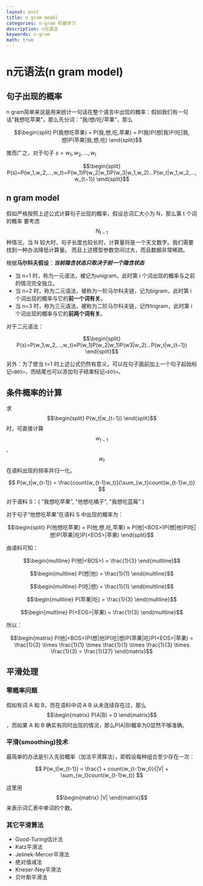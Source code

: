 ```yaml
---
layout: post
title: n gram model
categories: n-gram 机器学习
description: n元语法
keywords: n-gram
math: true
---
```


# n元语法(n gram model)

## 句子出现的概率

n gram简单来说是用来统计一句话在整个语言中出现的概率：假如我们有一句话“我想吃苹果”，那么先分词：“我/想/吃/苹果”，那么

$$\begin{split}
P(我想吃苹果) = P(我,想,吃,苹果) = P(我)P(想|我)P(吃|我,想)P(苹果|我,想,吃)
\end{split}$$

推而广之，对于句子 $s=w_1,w_2,...,w_t$

$$\begin{split}
P(s)=P(w_1,w_2,...,w_t)=P(w_1)P(w_2|w_1)P(w_3|w_1,w_2)...P(w_t|w_1,w_2,...,w_{t−1})
\end{split}$$

## n gram model

假如严格按照上述公式计算句子出现的概率，假设总词汇大小为 N，那么第 t 个词的概率 要考虑 $$ N_{t−1} $$种情况，当 N 较大时，句子长度也较长时，计算量将是一个天文数字。我们需要找到一种办法降低计算量。
而且上述模型参数空间过大，而且数据非常稀疏。

根据**马尔科夫假设**：***当前隐含状态只取决于前一个隐含状态***

* 当 n=1 时，称为一元语法，被记为unigram，此时第 i 个词出现的概率与之前的情况完全独立。
* 当 n=2 时，称为二元语法，被称为一阶马尔科夫链，记为bigram，此时第 i 个词出现的概率与它的**前一个词有关**。
* 当 n=3 时，称为三元语法，被称为二阶马尔科夫链，记作trigram，此时第 i 个词出现的概率与它的**前两个词有关**。

对于二元语法：

$$\begin{split}
P(s)=P(w_1,w_2,...,w_t)≈P(w_1)P(w_2|w_1)P(w3|w_2)...P(w_t|w_{t−1})
\end{split}$$

另外：为了使当 t=1 时上述公式仍然有意义，可以在句子面前加上一个句子起始标记`<BOS>`，而结尾也可以添加句子结束标记`<EOS>`。

## 条件概率的计算

求
$$\begin{split}
P(w_t|w_{t−1})
\end{split}$$ 时，可直接计算 $$ w_{t−1}$$, $$ w_t $$ 在语料出现的频率并归一化。

$$ P(w_t|w_{t-1}) = \frac{count(w_{t-1}w_t)}{\sum_{w_t}count(w_{t-1}w_t)} $$

对于语料 S：{
    “我想吃苹果”,
    "他想吃橘子",
    "我想吃蓝莓"
}

对于句子“他想吃苹果”在语料 S 中出现的概率为：

$$\begin{split}
P(他想吃苹果) = P(他,想,吃,苹果) ≈ P(他|<BOS>)P(想|他)P(吃|想)P(苹果|吃)P(<EOS>|苹果)
\end{split}$$

由语料可知：

$$\begin{multline}
P(他|<BOS>) = \frac{1}{3}
\end{multline}$$

$$\begin{multline}
P(想|他) = \frac{1}{1}
\end{multline}$$

$$\begin{multline}
P(吃|想) = \frac{1}{1}
\end{multline}$$

$$\begin{multline}
P(苹果|吃) = \frac{1}{3}
\end{multline}$$

$$\begin{multline}
P(<EOS>|苹果) = \frac{1}{3}
\end{multline}$$

所以：

$$\begin{matrix}
P(他|<BOS>)P(想|他)P(吃|想)P(苹果|吃)P(<EOS>|苹果) = \frac{1}{3} \times \frac{1}{1} \times \frac{1}{1} \times \frac{1}{3} \times \frac{1}{3} = \frac{1}{27}
\end{matrix}$$

## 平滑处理

### 零概率问题

假如有词 A 和 B，而在语料中词 A B 从未连续存在过，那么
$$\begin{matrix}
P(A|B) = 0
\end{matrix}$$
，而如果 A 和 B 确实有同时出现的情况，那么P(A|B)概率为0显然不够准确。

### 平滑(smoothing)技术

最简单的办法是引入先验概率（加法平滑算法），即假设每种组合至少存在一次：

$$ P(w_t|w_{t-1}) = \frac{1 + count(w_{t-1}w_t)}{|V| + \sum_{w_t}count(w_{t-1}w_t)} $$

这里用
$$\begin{matrix}
|V|
\end{matrix}$$
来表示词汇表中单词的个数。

### 其它平滑算法

* Good-Turing估计法
* Katz平滑法
* Jelinek-Mercer平滑法
* 绝对值减法
* Kneser-Ney平滑法
* 贝叶斯平滑法